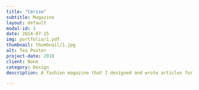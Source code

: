 ```yaml
---
title: "Cerise"
subtitle: Magazine
layout: default
modal-id: 1
date: 2014-07-15
img: portfolio/1.pdf
thumbnail: thumbnail/1.jpg
alt: Tea Poster
project-date: 2018
client: None
category: Design
description: A fashion magazine that I designed and wrote articles for.

---
```

